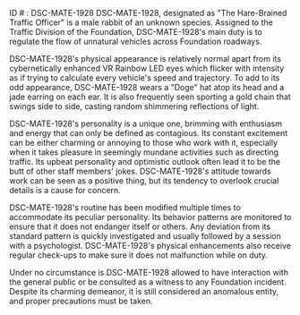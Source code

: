 ID # : DSC-MATE-1928
DSC-MATE-1928, designated as "The Hare-Brained Traffic Officer" is a male rabbit of an unknown species. Assigned to the Traffic Division of the Foundation, DSC-MATE-1928's main duty is to regulate the flow of unnatural vehicles across Foundation roadways.

DSC-MATE-1928's physical appearance is relatively normal apart from its cybernetically enhanced VR Rainbow LED eyes which flicker with intensity as if trying to calculate every vehicle's speed and trajectory. To add to its odd appearance, DSC-MATE-1928 wears a "Doge" hat atop its head and a jade earring on each ear. It is also frequently seen sporting a gold chain that swings side to side, casting random shimmering reflections of light.

DSC-MATE-1928's personality is a unique one, brimming with enthusiasm and energy that can only be defined as contagious. Its constant excitement can be either charming or annoying to those who work with it, especially when it takes pleasure in seemingly mundane activities such as directing traffic. Its upbeat personality and optimistic outlook often lead it to be the butt of other staff members' jokes. DSC-MATE-1928's attitude towards work can be seen as a positive thing, but its tendency to overlook crucial details is a cause for concern.

DSC-MATE-1928's routine has been modified multiple times to accommodate its peculiar personality. Its behavior patterns are monitored to ensure that it does not endanger itself or others. Any deviation from its standard pattern is quickly investigated and usually followed by a session with a psychologist. DSC-MATE-1928's physical enhancements also receive regular check-ups to make sure it does not malfunction while on duty.

Under no circumstance is DSC-MATE-1928 allowed to have interaction with the general public or be consulted as a witness to any Foundation incident. Despite its charming demeanor, it is still considered an anomalous entity, and proper precautions must be taken.